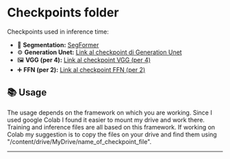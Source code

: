 # Checkpoints folder

Checkpoints used in inference time:

- 🧠 **Segmentation:** [SegFormer](https://drive.google.com/file/d/1fAvQaAsPdoPOABiiGqGx20zdV7woNs_v/view?usp=sharing)
- ⚙️ **Generation Unet:** [Link al checkpoint di Generation Unet](https://drive.google.com/file/d/1E23j4ga65Fha15P92DWSf0LckHTBq_o4/view?usp=sharing)
- 🖼️ **VGG (per 4):** [Link al checkpoint VGG (per 4)](https://example.com/vgg_checkpoint)
- ➕ **FFN (per 2):** [Link al checkpoint FFN (per 2)](https://example.com/ffn_checkpoint)

## 📚 Usage

The usage depends on the framework on which you are working. Since I used google Colab I found it easier to mount my drive and work there. 
Training and inference files are all based on this framework. 
If working on Colab my suggestion is to copy the files on your drive and find them using "/content/drive/MyDrive/name_of_checkpoint_file".

---


